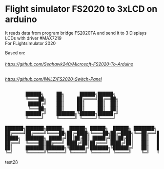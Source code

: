 # Flight simulator FS2020 to 3xLCD on arduino
It reads data from program bridge FS2020TA and send it to 3 Displays <br />
LCDs with driver #MAX7219 <br />
For FLightsimulator 2020 <br />

Based on:

###### https://github.com/Seahawk240/Microsoft-FS2020-To-Arduino
###### https://github.com/IWILZ/FS2020-Switch-Panel


<pre>
        ██████╗     ██╗      ██████╗██████╗                                    
        ╚════██╗    ██║     ██╔════╝██╔══██╗                                   
         █████╔╝    ██║     ██║     ██║  ██║                                   
         ╚═══██╗    ██║     ██║     ██║  ██║                                   
        ██████╔╝    ███████╗╚██████╗██████╔╝                                   
        ╚═════╝     ╚══════╝ ╚═════╝╚═════╝                                    
                                                                   
███████╗███████╗██████╗  ██████╗ ██████╗  ██████╗ ████████╗ █████╗ 
██╔════╝██╔════╝╚════██╗██╔═████╗╚════██╗██╔═████╗╚══██╔══╝██╔══██╗
█████╗  ███████╗ █████╔╝██║██╔██║ █████╔╝██║██╔██║   ██║   ███████║
██╔══╝  ╚════██║██╔═══╝ ████╔╝██║██╔═══╝ ████╔╝██║   ██║   ██╔══██║
██║     ███████║███████╗╚██████╔╝███████╗╚██████╔╝   ██║   ██║  ██║
╚═╝     ╚══════╝╚══════╝ ╚═════╝ ╚══════╝ ╚═════╝    ╚═╝   ╚═╝  ╚═╝
</pre>
                                                                
test2ß
